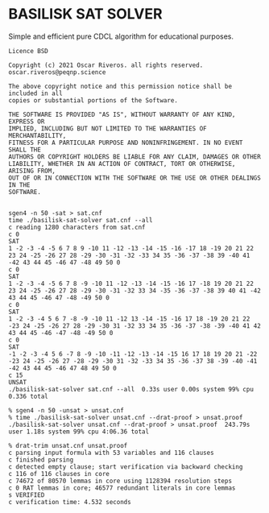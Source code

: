 # BASILISK SAT SOLVER

Simple and efficient pure CDCL algorithm for educational purposes.

	Licence BSD

	Copyright (c) 2021 Oscar Riveros. all rights reserved. oscar.riveros@peqnp.science

	The above copyright notice and this permission notice shall be included in all
	copies or substantial portions of the Software.

	THE SOFTWARE IS PROVIDED "AS IS", WITHOUT WARRANTY OF ANY KIND, EXPRESS OR
	IMPLIED, INCLUDING BUT NOT LIMITED TO THE WARRANTIES OF MERCHANTABILITY,
	FITNESS FOR A PARTICULAR PURPOSE AND NONINFRINGEMENT. IN NO EVENT SHALL THE
	AUTHORS OR COPYRIGHT HOLDERS BE LIABLE FOR ANY CLAIM, DAMAGES OR OTHER
	LIABILITY, WHETHER IN AN ACTION OF CONTRACT, TORT OR OTHERWISE, ARISING FROM,
	OUT OF OR IN CONNECTION WITH THE SOFTWARE OR THE USE OR OTHER DEALINGS IN THE
	SOFTWARE.


	sgen4 -n 50 -sat > sat.cnf            
	time ./basilisk-sat-solver sat.cnf --all
	c reading 1280 characters from sat.cnf
	c 0     
	SAT
	1 -2 -3 -4 -5 6 7 8 9 -10 11 -12 -13 -14 -15 -16 -17 18 -19 20 21 22 23 24 -25 -26 27 28 -29 -30 -31 -32 -33 34 35 -36 -37 -38 39 -40 41 -42 43 44 45 -46 47 -48 49 50 0
	c 0     
	SAT
	1 -2 -3 -4 -5 6 7 8 -9 -10 11 -12 -13 -14 -15 -16 17 -18 19 20 21 22 23 24 -25 -26 27 28 -29 -30 -31 -32 33 34 -35 -36 -37 -38 39 40 41 -42 43 44 45 -46 47 -48 -49 50 0
	c 0     
	SAT
	1 -2 -3 -4 5 6 7 -8 -9 -10 11 -12 13 -14 -15 -16 17 18 -19 20 21 22 -23 24 -25 -26 27 28 -29 -30 31 -32 33 34 35 -36 -37 -38 -39 -40 41 42 43 44 45 -46 -47 -48 -49 50 0
	c 0     
	SAT
	-1 -2 -3 -4 5 6 -7 8 -9 -10 -11 -12 -13 -14 -15 16 17 18 19 20 21 -22 -23 24 -25 -26 27 -28 -29 -30 31 -32 -33 34 35 -36 -37 38 -39 -40 -41 -42 43 44 45 -46 47 48 49 50 0
	c 15    
	UNSAT
	./basilisk-sat-solver sat.cnf --all  0.33s user 0.00s system 99% cpu 0.336 total

	% sgen4 -n 50 -unsat > unsat.cnf          
	% time ./basilisk-sat-solver unsat.cnf --drat-proof > unsat.proof
	./basilisk-sat-solver unsat.cnf --drat-proof > unsat.proof  243.79s user 1.18s system 99% cpu 4:06.36 total
	
	% drat-trim unsat.cnf unsat.proof 
	c parsing input formula with 53 variables and 116 clauses
	c finished parsing
	c detected empty clause; start verification via backward checking
	c 116 of 116 clauses in core                            
	c 74672 of 80570 lemmas in core using 1128394 resolution steps
	c 0 RAT lemmas in core; 46577 redundant literals in core lemmas
	s VERIFIED
	c verification time: 4.532 seconds